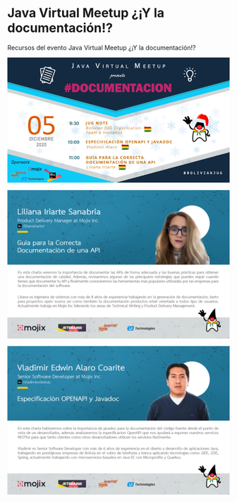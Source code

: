 # Java Virtual Meetup ¿¡Y la documentación!?

Recursos del evento Java Virtual Meetup ¿¡Y la documentación!?

![flier](sources/flier.png)

![Liliana](sources/about_lili.jpg)

![Vladimir](sources/about_vladi.jpg)
